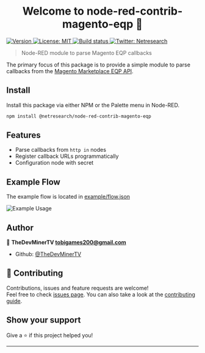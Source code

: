 <h1 align="center">Welcome to node-red-contrib-magento-eqp 👋</h1>
<p>
  <a href="https://npmjs.com/package/@netresearch/node-red-contrib-magento-eqp">
    <img alt="Version" src="https://img.shields.io/npm/v/@netresearch/node-red-contrib-magento-eqp?style=for-the-badge" />
  </a>

  <a href="https://github.com/netresearch/node-red-contrib-magento-eqp/blob/master/LICENSE" target="_blank">
    <img alt="License: MIT" src="https://img.shields.io/npm/l/@netresearch/node-red-contrib-magento-eqp.svg?style=for-the-badge" />
  </a>

  <a href="https://github.com/netresearch/node-red-contrib-magento-eqp/actions" target="_blank">
    <img alt="Build status" src="https://img.shields.io/github/workflow/status/netresearch/node-red-contrib-magento-eqp/%F0%9F%94%8E%20Lint?style=for-the-badge" />
  </a>

  <a href="https://twitter.com/netresearch" target="_blank">
    <img alt="Twitter: Netresearch" src="https://img.shields.io/twitter/follow/netresearch?style=for-the-badge" />
  </a>
</p>

> Node-RED module to parse Magento EQP callbacks

The primary focus of this package is to provide a simple module to parse callbacks from the [Magento Marketplace EQP API](https://devdocs.magento.com/marketplace/eqp/v1/api.html).

## Install

Install this package via either NPM or the Palette menu in Node-RED.

```sh
npm install @netresearch/node-red-contrib-magento-eqp
```

## Features

-   Parse callbacks from `http in` nodes
-   Register callback URLs programmatically
-   Configuration node with secret

## Example Flow

The example flow is located in [example/flow.json](https://github.com/netresearch/node-red-contrib-magento-eqp/blob/master/example/flow.json)

![Example Usage](https://i.imgur.com/xGD2WvE.png)

## Author

👤 **TheDevMinerTV <tobigames200@gmail.com>**

-   Github: [@TheDevMinerTV](https://github.com/TheDevMinerTV)

## 🤝 Contributing

Contributions, issues and feature requests are welcome!<br />Feel free to check [issues page](https://github.com/netresearch/node-magento-eqp/issues). You can also take a look at the [contributing guide](https://github.com/netresearch/node-magento-eqp/blob/master/CONTRIBUTING.md).

## Show your support

Give a ⭐️ if this project helped you!

---
